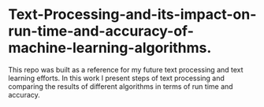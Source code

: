# Text-Processing-and-its-impact-on-run-time-and-accuracy-of-machine-learning-algorithms.
This repo was built as a reference for my future text processing and text learning efforts. In this work I present steps of text processing and comparing the results of different algorithms in terms of run time and accuracy. 
